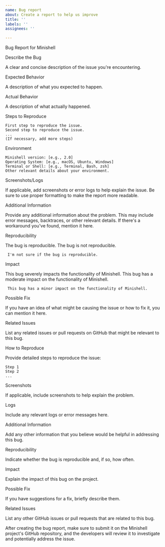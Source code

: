 ```yaml
---
name: Bug report
about: Create a report to help us improve
title: ''
labels: ''
assignees: ''

---
```


Bug Report for Minishell

Describe the Bug

A clear and concise description of the issue you're encountering.

Expected Behavior

A description of what you expected to happen.

Actual Behavior

A description of what actually happened.

Steps to Reproduce

    First step to reproduce the issue.
    Second step to reproduce the issue.
    ...
    (If necessary, add more steps)

Environment

    Minishell version: [e.g., 2.0]
    Operating System: [e.g., macOS, Ubuntu, Windows]
    Terminal or Shell: [e.g., Terminal, Bash, zsh]
    Other relevant details about your environment.

Screenshots/Logs

If applicable, add screenshots or error logs to help explain the issue. Be sure to use proper formatting to make the report more readable.

Additional Information

Provide any additional information about the problem. This may include error messages, backtraces, or other relevant details. If there's a workaround you've found, mention it here.

Reproducibility

 The bug is reproducible.
 The bug is not reproducible.

     I'm not sure if the bug is reproducible.

Impact

 This bug severely impacts the functionality of Minishell.
 This bug has a moderate impact on the functionality of Minishell.

     This bug has a minor impact on the functionality of Minishell.

Possible Fix

If you have an idea of what might be causing the issue or how to fix it, you can mention it here.

Related Issues

List any related issues or pull requests on GitHub that might be relevant to this bug.

How to Reproduce

Provide detailed steps to reproduce the issue:

    Step 1
    Step 2
    ...

Screenshots

If applicable, include screenshots to help explain the problem.

Logs

Include any relevant logs or error messages here.

Additional Information

Add any other information that you believe would be helpful in addressing this bug.

Reproducibility

Indicate whether the bug is reproducible and, if so, how often.

Impact

Explain the impact of this bug on the project.

Possible Fix

If you have suggestions for a fix, briefly describe them.

Related Issues

List any other GitHub issues or pull requests that are related to this bug.

After creating the bug report, make sure to submit it on the Minishell project's GitHub repository, and the developers will review it to investigate and potentially address the issue.
